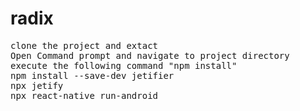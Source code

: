 # radix
<pre>
clone the project and extact
Open Command prompt and navigate to project directory 
execute the following command "npm install"
npm install --save-dev jetifier
npx jetify
npx react-native run-android
</pre>

